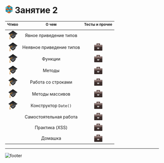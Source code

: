 [footer]: https://github.com/garevna/js-course/raw/master/images/a-level-ico.png?raw=true
[hw-30]: https://raw.githubusercontent.com/garevna/a-level-js-lessons/master/ico/briefcase-30.png
[ico25]: https://raw.githubusercontent.com/garevna/a-level-js-lessons/master/ico/a-level-25.png
[study]: https://github.com/garevna/a-level-js-lessons/blob/master/ico/study-30.png?raw=true

[conversion]: https://docs.google.com/forms/d/e/1FAIpQLSdFHuyyukF2rmA04BN1AmS5MCNXWgQmR5t7mmxyTpzdBZVGGw/viewform
[functions]:  https://docs.google.com/forms/d/e/1FAIpQLSfhSiifjcwm7tLhcQftjAXByl-O93y3o31i91wAMr-uvi-MzQ/viewform
[date]:       https://docs.google.com/forms/d/e/1FAIpQLScAFYBPpPFxuhTyuT6izba6WKRIN3ETICHKf_IIWCIL0qzkIQ/viewform

# ![ico25] Занятие 2

| <sup>Чтиво</sup> | <sup>О чем</sup> | <sup>Тесты и прочее</sup> |
|:-:|:-:|:-:|
| [![study]](../md/Explicit-type-conversion.md)| Явное приведение типов | |
| [![study]](../md/Implicit-type-conversion.md) | Неявное приведение типов | [![hw-30]][conversion] |
| [![study]](../md/function.md) | Функции | [![hw-30]](https://garevna.github.io/js-quiz/#function) |
| [![study]](../md/method.md) | Методы | [![hw-30]][functions] |
| [![study]](../md/Strings-methods.md) | Работа со строками | [![hw-30]](https://garevna.github.io/js-quiz/#stringMethods) |
| [![study]](../md/Array-methods.md) | Методы массивов | [![hw-30]](https://garevna.github.io/js-quiz/#arrayMethods) |
| [![study]](../md/Date-constructor.md) | Конструктор `Date()` | [![hw-30]][date] |
|  | Самостоятельная работа | [![hw-30]](../md/self-work-02.md) |
|  | Практика (XSS) | [![hw-30]](../md/XSS.md) |
|  | Домашка | [![hw-30]](../homeworks/hw-02.md) |

_________________________________________________________________________

![footer]
